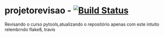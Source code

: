 # projetorevisao - [![Build Status](https://travis-ci.com/vladimirmaciel/projetorevisao.svg?branch=master)](https://travis-ci.com/vladimirmaciel/projetorevisao)
Revisando o curso pytools,atualizando o repositório apenas com este intuito relembrndo flake8, travis

